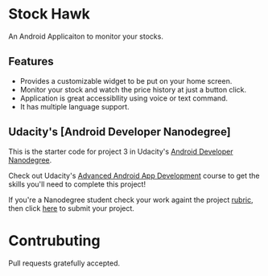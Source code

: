 # Stock Hawk

An Android Applicaiton to monitor your stocks.

## Features

* Provides a customizable widget to be put on your home screen.
* Monitor your stock and watch the price history at just a button click.
* Application is great accessibllity using voice or text command.
* It has multiple language support.


## Udacity's [Android Developer Nanodegree] 
This is the starter code for project 3 in Udacity's [Android Developer Nanodegree](https://www.udacity.com/course/android-developer-nanodegree-by-google--nd801). 

Check out Udacity's [Advanced Android App Development](https://www.udacity.com/course/advanced-android-app-development--ud855) course to get the skills you'll need to complete this project!

If you're a Nanodegree student check your work againt the project [rubric](https://review.udacity.com/#!/rubrics/140/view), then click [here](https://classroom.udacity.com/nanodegrees/nd801/parts/8011345406/project) to submit your project.

# Contrubuting

Pull requests gratefully accepted.
